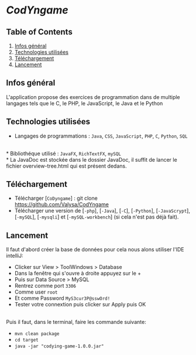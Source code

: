 # ***CodYngame***
## Table of Contents
1. [Infos général](#infos-général)
2. [Technologies utilisées](#technologies-utilisées)
3. [Téléchargement](#téléchargement)
4. [Lancement](#lancement)

## Infos général

L'application propose des exercices de programmation dans de multiple langages tels que le C, le PHP, le JavaScript, le Java et le Python
<br/> 


## Technologies utilisées

* Langages de programmations : <code>Java</code>, <code>CSS</code>, <code>JavaScript</code>, <code>PHP</code>, <code>C</code>, <code>Python</code>, <code>SQL</code>
<br/>
* Bibliothéque utilisé : <code>JavaFX</code>, <code>RichTextFX</code>, <code>mySQL</code>
<br/>
* La JavaDoc est stockée dans le dossier JavaDoc, il suffit de lancer le fichier overview-tree.html qui est présent dedans.


## Téléchargement

* Télécharger [<code>CoDyngame</code>] : git clone https://github.com/Valysa/CodYngame
* Télécharger une version de [<code>-php</code>], [<code>-Java</code>], [<code>-C</code>], [<code>-Python</code>], [<code>-JavaScrypt</code>], [<code>-mySQL</code>], [<code>-mysqli</code>] et [<code>-mySQL-workbench</code>] (si cela n'est pas déjà fait).


## Lancement
Il faut d'abord créer la base de données pour cela nous alons utiliser l'IDE intelliJ: 
<ul>
  <li> Clicker sur View > ToolWindows > Database </li>
  <li> Dans la fenêtre qui s'ouvre à droite appuyez sur le +</li>
  <li> Puis sur Data Source > MySQL </li>
  <li> Rentrez comme port <code>3306</code></li>
  <li> Comme user <code>root</code> </li>
  <li> Et comme Password <code>MyS3cur3P@sswOrd!</code></li>
  <li> Tester votre connextion puis clicker sur Apply puis OK</li>
</ul>
<br/>
Puis il faut, dans le terminal, faire les commande suivante:
<ul>
  <li> <code>mvn clean package</code></li>
  <li> <code>cd target</code></li>
  <li> <code>java -jar "codying-game-1.0.0.jar"</code></li>
</ul>
